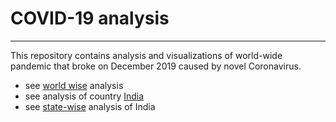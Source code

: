 # COVID-19 analysis
---
This repository contains analysis and visualizations of world-wide pandemic that broke on December 2019 caused by novel Coronavirus.

*   see [world wise](World/README.md) analysis 
*   see analysis of country [India](India/README.md)
*   see [state-wise](States/README.md) analysis of India